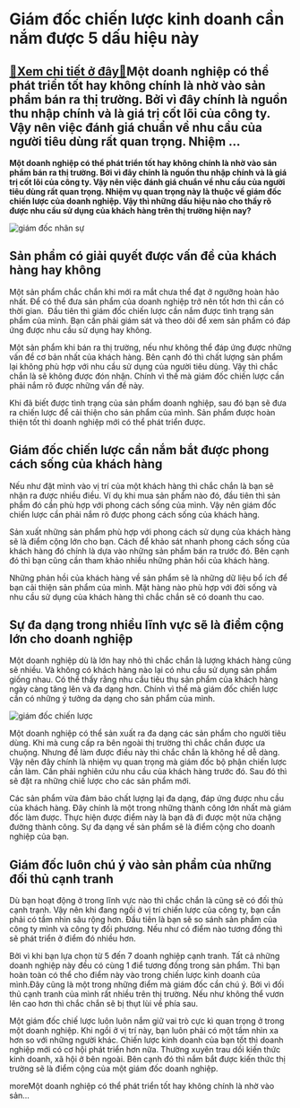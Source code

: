 Giám đốc chiến lược kinh doanh cần nắm được 5 dấu hiệu này
==========================================================

[:gift:Xem chi tiết ở đây:gift:](https://hddtvn.com/giam-doc-chien-luoc-kinh-doanh-can-nam-duoc-5-dau-hieu-nay/)Một doanh nghiệp có thể phát triển tốt hay không chính là nhờ vào sản phẩm bán ra thị trường. Bởi vì đây chính là nguồn thu nhập chính và là giá trị cốt lõi của công ty. Vậy nên việc đánh giá chuẩn về nhu cầu của người tiêu dùng rất quan trọng. Nhiệm …
------------------------------------------------------------------------------------------------------------------------------------------------------------------------------------------------------------------------------------------------------------

**Một doanh nghiệp có thể phát triển tốt hay không chính là nhờ vào sản phẩm bán ra thị trường. Bởi vì đây chính là nguồn thu nhập chính và là giá trị cốt lõi của công ty. Vậy nên việc đánh giá chuẩn về nhu cầu của người tiêu dùng rất quan trọng. Nhiệm vụ quan trọng này là thuộc về giám đốc chiến lược của doanh nghiệp. Vậy thì những dấu hiệu nào cho thấy rõ được nhu cầu sử dụng của khách hàng trên thị trường hiện nay?**


![giám đốc nhân sự](https://hddtvn.com/wp-content/uploads/2021/01/GiC3A1m-C491E1BB91c-C491iE1BB81u-hC3A0nh-1207x800-1.jpg)


Sản phẩm có giải quyết được vấn đề của khách hàng hay không
-----------------------------------------------------------


Một sản phẩm chắc chắn khi mới ra mắt chưa thể đạt ở ngưỡng hoàn hảo nhất. Để có thể đưa sản phẩm của doanh nghiệp trở nên tốt hơn thì cần có thời gian.  Đầu tiên thì giám đốc chiến lược cần nắm được tình trạng sản phẩm của mình. Bạn cần phải giám sát và theo dõi để xem sản phẩm có đáp ứng được nhu cầu sử dụng hay không.


Một sản phẩm khi bán ra thị trường, nếu như không thể đáp ứng được những vấn đề cơ bản nhất của khách hàng. Bên cạnh đó thì chất lượng sản phẩm lại không phù hợp với nhu cầu sử dụng của người tiêu dùng. Vậy thì chắc chắn là sẽ không được đón nhận. Chính vì thế mà giám đốc chiến lược cần phải nắm rõ được những vấn đề này.


Khi đã biết được tình trạng của sản phẩm doanh nghiệp, sau đó bạn sẽ đưa ra chiến lược để cải thiện cho sản phẩm của mình. Sản phẩm được hoàn thiện tốt thì doanh nghiệp mới có thể phát triển được.


Giám đốc chiến lược cần nắm bắt được phong cách sống của khách hàng
-------------------------------------------------------------------


Nếu như đặt mình vào vị trí của một khách hàng thì chắc chắn là bạn sẽ nhận ra được nhiều điều. Ví dụ khi mua sản phẩm nào đó, đầu tiên thì sản phẩm đó cần phù hợp với phong cách sống của mình. Vậy nên giám đốc chiến lược cần phải nắm rõ được phong cách sống của khách hàng.


Sản xuất những sản phẩm phù hợp với phong cách sử dụng của khách hàng sẽ là điểm cộng lớn cho bạn. Cách để khảo sát nhanh phong cách sống của khách hàng đó chính là dựa vào những sản phẩm bán ra trước đó. Bên cạnh đó thì bạn cũng cần tham khảo nhiều những phản hồi của khách hàng.


Những phản hồi của khách hàng về sản phẩm sẽ là những dữ liệu bổ ích để bạn cải thiện sản phẩm của mình. Mặt hàng nào phù hợp với đời sống và nhu cầu sử dụng của khách hàng thì chắc chắn sẽ có doanh thu cao.


Sự đa dạng trong nhiều lĩnh vực sẽ là điểm cộng lớn cho doanh nghiệp
--------------------------------------------------------------------


Một doanh nghiệp dù là lớn hay nhỏ thì chắc chắn là lượng khách hàng cũng sẽ nhiều. Và không có khách hàng nào lại có nhu cầu sử dụng sản phẩm giống nhau. Có thể thấy rằng nhu cầu tiêu thụ sản phẩm của khách hàng ngày càng tăng lên và đa dạng hơn. Chính vì thế mà giám đốc chiến lược cần có những ý tưởng da dạng cho sản phẩm của mình.


![giám đốc chiến lược](https://hddtvn.com/wp-content/uploads/2021/01/1542176543061-GiC3A1m20C491E1BB91c20chiE1BABFn20lC6B0E1BBA3c.jpg)


Một doanh nghiệp có thể sản xuất ra đa dạng các sản phẩm cho người tiêu dùng. Khi mà cung cấp ra bên ngoài thị trường thì chắc chắn được ưa chuộng. Nhưng để làm được điều này thì chắc chắn là không hề dễ dàng. Vậy nên đây chính là nhiệm vụ quan trọng mà giám đốc bộ phận chiến lược cần làm. Cần phải nghiên cứu nhu cầu của khách hàng trước đó. Sau đó thì sẽ đặt ra những chiế lược cho các sản phẩm mới.


Các sản phẩm vừa đảm bảo chất lượng lại đa dạng, đáp ứng được nhu cầu của khách hàng. Đây chính là một trong những thành công lớn nhất mà giám đốc làm được. Thực hiện được điểm này là bạn đã đi được một nửa chặng đường thành công. Sự đa dạng về sản phẩm sẽ là điểm cộng cho doanh nghiệp của bạn.


Giám đốc luôn chú ý vào sản phẩm của những đối thủ cạnh tranh
-------------------------------------------------------------


Dù bạn hoạt động ở trong lĩnh vực nào thì chắc chắn là cũng sẽ có đối thủ cạnh trạnh. Vậy nên khi đang ngồi ở vị trí chiến lược của công ty, bạn cần phải có tầm nhìn sâu rộng hơn. Đầu tiên là bạn sẽ so sánh sản phẩm của công ty mình và công ty đối phương. Nếu như có điểm nào tương đồng thì sẽ phát triển ở điểm đó nhiều hơn.


Bởi vì khi bạn lựa chọn từ 5 đến 7 doanh nghiệp cạnh tranh. Tất cả những doanh nghiệp này đều có cùng 1 điể tương đồng trong sản phẩm. Thì bạn hoàn toàn có thể cho điểm này vào trong chiến lược kinh doanh của mình.Đây cũng là một trong những điểm mà giám đốc cần chú ý. Bởi vì đối thủ cạnh tranh của mình rất nhiều trên thị trường. Nếu như không thể vươn lên cao hơn thì chắc chắn sẽ bị thụt lùi về phía sau.


Một giám đốc chiế lược luôn luôn nắm giữ vai trò cực kì quan trọng ở trong một doanh nghiệp. Khi ngồi ở vị trí này, bạn luôn phải có một tầm nhìn xa hơn so với những người khác. Chiến lược kinh doanh của bạn tốt thì doanh nghiệp mới có cơ hội phát triển hơn nữa. Thường xuyên trau dồi kiến thức kinh doanh, xã hội ở bên ngoài. Bên cạnh đó thì nắm bắt được kiến thức thị trường sẽ là điểm cộng của một giám đốc doanh nghiệp.



moreMột doanh nghiệp có thể phát triển tốt hay không chính là nhờ vào sản…

